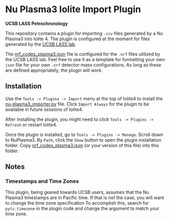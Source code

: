 # Nu Plasma3 Iolite Import Plugin

**UCSB LASS Petrochronology**

This repository contains a plugin for importing `.csv` files generated by a Nu Plasma3
into Iolite 4. The plugin is configured at the moment for files generated by the [UCSB LASS lab](https://www.petrochronology.com/). 

The [nrf_codes_plasma3.json](nrf_codes_plasma3.json) file is configured for the `.nrf` files utilized by
the UCSB LASS lab. Feel free to use it as a template for formatting your own `json` file
for your own `.nrf` detector-mass configurations. As long as these are defined
appropriately, the plugin will work. 

## Installation
Use the `Tools -> Plugins -> Import` menu at the top of Iolite4 to install the
[nu-plasma3_importer.py](nu-plasma3_importer.py) file. Click `Import Always` for the plugin to be available in future sessions of Iolite4.

After installing the plugin, you might need to click `Tools -> Plugins -> Refresh` or
restart Iolite4.

Once the plugin is installed, go to `Tools -> Plugins -> Manage`. Scroll down to
NuPlasma3. By `Path`, click the `Show` button to open the plugin installation folder.
Copy [nrf_codes_plasma3.json](nrf_codes_plasma3.json) (or your version of this file) into this folder.

## Notes
### Timestamps and Time Zones
This plugin, being geared towards UCSB users, assumes that the Nu Plasma3 timestamps are
in Pacific time. If that is not the case, you will want to change the time zone
specification To accomplish this, search for `pytz.timezone` in the plugin code and change the argument to match
your time zone. 
